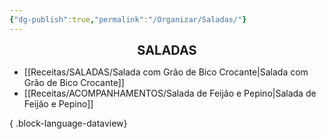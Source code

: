 ```yaml
---
{"dg-publish":true,"permalink":"/Organizar/Saladas/"}
---
```


<div style="text-align: center;"> <span style="font-size: 20px;"><b>SALADAS</b></span> </div>

- [[Receitas/SALADAS/Salada com Grão de Bico Crocante\|Salada com Grão de Bico Crocante]]
- [[Receitas/ACOMPANHAMENTOS/Salada de Feijão e Pepino\|Salada de Feijão e Pepino]]

{ .block-language-dataview}
